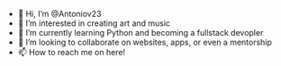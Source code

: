 - 👋 Hi, I’m @Antoniov23
- 👀 I’m interested in creating art and music
- 🌱 I’m currently learning Python and becoming a fullstack devopler 
- 💞️ I’m looking to collaborate on websites, apps, or even a mentorship
- 📫 How to reach me on here!

<!---
Antoniov23/Antoniov23 is a ✨ special ✨ repository because its `README.md` (this file) appears on your GitHub profile.
You can click the Preview link to take a look at your changes.
--->

